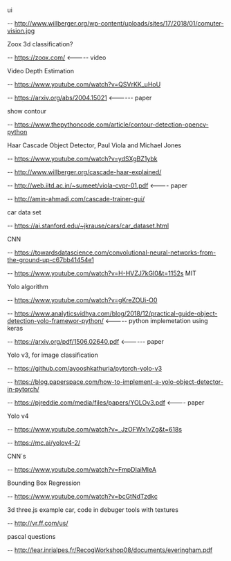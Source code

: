 ui

-- http://www.willberger.org/wp-content/uploads/sites/17/2018/01/comuter-vision.jpg

Zoox 3d classification?

-- https://zoox.com/ <----- video

Video Depth Estimation

--  https://www.youtube.com/watch?v=QSVrKK_uHoU

-- https://arxiv.org/abs/2004.15021   <------ paper

show contour

-- https://www.thepythoncode.com/article/contour-detection-opencv-python

Haar Cascade Object Detector, Paul Viola and Michael Jones

-- https://www.youtube.com/watch?v=ydSXgBZ1ybk

-- http://www.willberger.org/cascade-haar-explained/

-- http://web.iitd.ac.in/~sumeet/viola-cvpr-01.pdf  <---- paper

-- http://amin-ahmadi.com/cascade-trainer-gui/

car data set

-- https://ai.stanford.edu/~jkrause/cars/car_dataset.html

CNN 

-- https://towardsdatascience.com/convolutional-neural-networks-from-the-ground-up-c67bb41454e1

-- https://www.youtube.com/watch?v=H-HVZJ7kGI0&t=1152s    MIT

Yolo algorithm

-- https://www.youtube.com/watch?v=gKreZOUi-O0

-- https://www.analyticsvidhya.com/blog/2018/12/practical-guide-object-detection-yolo-framewor-python/ <----- python implemetation using keras

-- https://arxiv.org/pdf/1506.02640.pdf <------ paper

Yolo v3, for image classification

-- https://github.com/ayooshkathuria/pytorch-yolo-v3

-- https://blog.paperspace.com/how-to-implement-a-yolo-object-detector-in-pytorch/

-- https://pjreddie.com/media/files/papers/YOLOv3.pdf <---- paper

Yolo v4

-- https://www.youtube.com/watch?v=_JzOFWx1vZg&t=618s

-- https://mc.ai/yolov4-2/


CNN´s

-- https://www.youtube.com/watch?v=FmpDIaiMIeA

Bounding Box Regression

-- https://www.youtube.com/watch?v=bcGtNdTzdkc

3d three.js example car, code in debuger tools with textures

-- http://vr.ff.com/us/

pascal questions

-- http://lear.inrialpes.fr/RecogWorkshop08/documents/everingham.pdf







